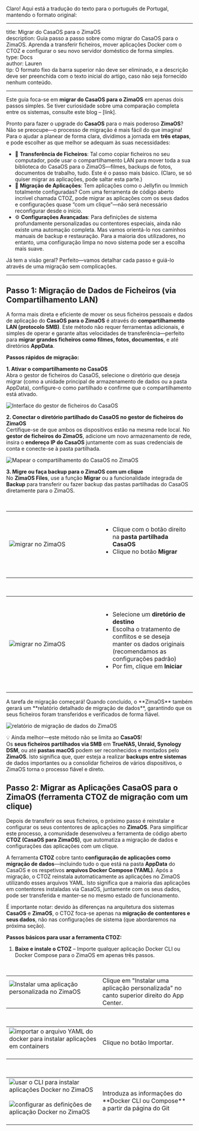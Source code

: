 Claro! Aqui está a tradução do texto para o português de Portugal, mantendo o formato original:

---

title: Migrar do CasaOS para o ZimaOS  
description: Guia passo a passo sobre como migrar do CasaOS para o ZimaOS. Aprenda a transferir ficheiros, mover aplicações Docker com o CTOZ e configurar o seu novo servidor doméstico de forma simples.  
type: Docs  
author: Lauren  
tip: O formato fixo da barra superior não deve ser eliminado, e a descrição deve ser preenchida com o texto inicial do artigo, caso não seja fornecido nenhum conteúdo.

---  

Este guia foca-se em **migrar do CasaOS para o ZimaOS** em apenas dois passos simples. Se tiver curiosidade sobre uma comparação completa entre os sistemas, consulte este blog – [link].

Pronto para fazer o upgrade do **CasaOS** para o mais poderoso **ZimaOS**? Não se preocupe—o processo de migração é mais fácil do que imagina! Para o ajudar a planear de forma clara, dividimos a jornada em **três etapas**, e pode escolher as que melhor se adequam às suas necessidades:

- 📁 **Transferência de Ficheiros**: Tal como copiar ficheiros no seu computador, pode usar o compartilhamento LAN para mover toda a sua biblioteca do CasaOS para o ZimaOS—filmes, backups de fotos, documentos de trabalho, tudo. Este é o passo mais básico. (Claro, se só quiser migrar as aplicações, pode saltar esta parte.)
- 🚀 **Migração de Aplicações**: Tem aplicações como o Jellyfin ou Immich totalmente configuradas? Com uma ferramenta de código aberto incrível chamada CTOZ, pode migrar as aplicações com os seus dados e configurações quase “com um clique”—não será necessário reconfigurar desde o início.
- ⚙️ **Configurações Avançadas**: Para definições de sistema profundamente personalizadas ou contentores especiais, ainda não existe uma automação completa. Mas vamos orientá-lo nos caminhos manuais de backup e restauração. Para a maioria dos utilizadores, no entanto, uma configuração limpa no novo sistema pode ser a escolha mais suave.

Já tem a visão geral? Perfeito—vamos detalhar cada passo e guiá-lo através de uma migração sem complicações.

---

## Passo 1: Migração de Dados de Ficheiros (via Compartilhamento LAN)

A forma mais direta e eficiente de mover os seus ficheiros pessoais e dados de aplicação do **CasaOS para o ZimaOS** é através do **compartilhamento LAN (protocolo SMB)**. Este método não requer ferramentas adicionais, é simples de operar e garante altas velocidades de transferência—perfeito para **migrar grandes ficheiros como filmes, fotos, documentos**, e até diretórios **AppData**.

**Passos rápidos de migração:**

**1\. Ativar o compartilhamento no CasaOS**  
Abra o gestor de ficheiros do CasaOS, selecione o diretório que deseja migrar (como a unidade principal de armazenamento de dados ou a pasta AppData), configure-o como partilhado e confirme que o compartilhamento está ativado.

![Interface do gestor de ficheiros do CasaOS](https://manage.icewhale.io/api/static/docs/1758012883305_copyImage.png)

**2\. Conectar o diretório partilhado do CasaOS no gestor de ficheiros do ZimaOS**  
Certifique-se de que ambos os dispositivos estão na mesma rede local. No **gestor de ficheiros do ZimaOS**, adicione um novo armazenamento de rede, insira o **endereço IP do CasaOS** juntamente com as suas credenciais de conta e conecte-se à pasta partilhada.

![Mapear o compartilhamento do CasaOS no ZimaOS](https://manage.icewhale.io/api/static/docs/1758013661424_copyImage.png)

**3\. Migre ou faça backup para o ZimaOS com um clique**  
No **ZimaOS Files**, use a função **Migrar** ou a funcionalidade integrada de **Backup** para transferir ou fazer backup das pastas partilhadas do CasaOS diretamente para o ZimaOS.

<table>
  <tr>
    <td valign="middle" style="width:50%;">
<img src="https://manage.icewhale.io/api/static/docs/1758013956988_Clip_20250916_171221.png" alt="migrar no ZimaOS" />
    </td>
    <td valign="middle" style="width:50%; ">
      <ul>
<li>Clique com o botão direito na <strong>pasta partilhada CasaOS</strong></li>
<li>Clique no botão <strong>Migrar</strong></li>
      </ul>
    </td>
  </tr>
</table>

<table>
  <tr>
    <td valign="middle" style="width:50%;">
<img src="https://manage.icewhale.io/api/static/docs/1758014844720_Clip_20250916_172717.png" alt="migrar no ZimaOS"/>
    </td>
    <td valign="middle" style="width:50%; ">
      <ul>
<li>Selecione um <strong>diretório de destino</strong></li>
<li>Escolha o tratamento de conflitos e se deseja manter os dados originais (recomendamos as configurações padrão)</li>
<li>Por fim, clique em <strong>Iniciar</strong></li>
      </ul>
    </td>
  </tr>
</table>
A tarefa de migração começará! Quando concluído, o **ZimaOS** também gerará um **relatório detalhado de migração de dados**, garantindo que os seus ficheiros foram transferidos e verificados de forma fiável.

![relatório de migração de dados do ZimaOS](https://manage.icewhale.io/api/static/docs/1758016357148_Clip_20250916_175232.png)

💡 Ainda melhor—este método não se limita ao **CasaOS**!  
Os **seus ficheiros partilhados via SMB** em **TrueNAS, Unraid, Synology DSM**, ou até **pastas macOS** podem ser reconhecidos e montados pelo **ZimaOS**. Isto significa que, quer esteja a realizar **backups entre sistemas** de dados importantes ou a consolidar ficheiros de vários dispositivos, o ZimaOS torna o processo fiável e direto.

## Passo 2: Migrar as Aplicações CasaOS para o ZimaOS (ferramenta CTOZ de migração com um clique)

Depois de transferir os seus ficheiros, o próximo passo é reinstalar e configurar os seus contentores de aplicações no **ZimaOS**. Para simplificar este processo, a comunidade desenvolveu a ferramenta de código aberto **CTOZ (CasaOS para ZimaOS)**, que automatiza a migração de dados e configurações das aplicações com um clique.

A ferramenta **CTOZ** cobre tanto **configuração de aplicações como migração de dados**—incluindo tudo o que está na pasta **AppData** do CasaOS e os respetivos **arquivos Docker Compose (YAML)**. Após a migração, o CTOZ reinstala automaticamente as aplicações no ZimaOS utilizando esses arquivos YAML. Isto significa que a maioria das aplicações em contentores instaladas via CasaOS, juntamente com os seus dados, pode ser transferida e manter-se no mesmo estado de funcionamento.

É importante notar: devido às diferenças na arquitetura dos sistemas **CasaOS** e **ZimaOS**, o CTOZ foca-se apenas na **migração de contentores e seus dados**, não nas configurações de sistema (que abordaremos na próxima seção).

**Passos básicos para usar a ferramenta CTOZ:**

1. **Baixe e instale o CTOZ** – Importe qualquer aplicação Docker CLI ou Docker Compose para o ZimaOS em apenas três passos.

<table>
  <tr>
    <td valign="middle" style="width:50%;">
<img src="https://manage.icewhale.io/api/static/docs/1758015524613_Clip_20250916_173835.png" alt="Instalar uma aplicação personalizada no ZimaOS" />
    </td>
    <td valign="middle" style="width:50%; ">
Clique em "Instalar uma aplicação personalizada" no canto superior direito do App Center.
    </td>
  </tr>
</table>

<table>
  <tr>
    <td valign="middle" style="width:50%;">
<img src="https://manage.icewhale.io/api/static/docs/1758015579134_Clip_20250916_173932.png" alt="importar o arquivo YAML do docker para instalar aplicações em containers" />
    </td>
    <td valign="middle" style="width:50%; ">Clique no botão Importar.
    </td>
  </tr>
</table>

<table>
  <tr>
    <td valign="middle" style="width:50%;">
<img src="https://manage.icewhale.io/api/static/docs/1758015602609_Clip_20250916_173956.png" alt="usar o CLI para instalar aplicações Docker no ZimaOS" />
      <br>
<img src="https://manage.icewhale.io/api/static/docs/1758015617501_Clip_20250916_174011.png" alt="configurar as definições de aplicação Docker no ZimaOS" />
    </td>
    <td valign="middle" style="width:50%; ">Introduza as informações do **Docker CLI ou Compose** a partir da página do Git